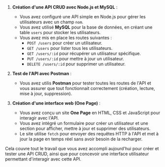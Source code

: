 
1. **Création d'une API CRUD avec Node.js et MySQL** :
   - Vous avez configuré une API simple en Node.js pour gérer les utilisateurs avec un champ `nom`.
   - Vous avez utilisé **MySQL** pour la base de données, en créant une table `users` pour stocker les utilisateurs.
   - Vous avez mis en place les routes suivantes : 
     - `POST /users` pour créer un utilisateur.
     - `GET /users` pour lister tous les utilisateurs.
     - `GET /users/:id` pour récupérer un utilisateur spécifique.
     - `PUT /users/:id` pour mettre à jour un utilisateur.
     - `DELETE /users/:id` pour supprimer un utilisateur.

2. **Test de l'API avec Postman** :
   - Vous avez utilis **Postman** pour tester toutes les routes de l'API et vous assurer que tout fonctionnait correctement (création, lecture, mise à jour, suppression).

3. **Création d'une interface web (One Page)** :
   - Vous avez conçu un site **One Page** en HTML, CSS et JavaScript pour interagir avec l'API.
   - Vous avez intégré un formulaire pour créer un utilisateur et une section pour afficher, mettre à jour et supprimer des utilisateurs.
   - Le site utilise `fetch` pour envoyer des requêtes HTTP à l'API et met à jour la page en temps réel sans avoir besoin de la recharger.

Cela couvre tout le travail que vous avez accompli aujourd'hui pour créer et tester une API CRUD, ainsi que pour concevoir une interface utilisateur permettant d'interagir avec cette API.